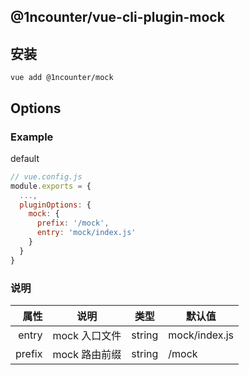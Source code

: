 ## @1ncounter/vue-cli-plugin-mock

## 安装

```
vue add @1ncounter/mock
```

## Options

### Example

default

```js
// vue.config.js
module.exports = {
  ...,
  pluginOptions: {
    mock: {
      prefix: '/mock',
      entry: 'mock/index.js'
    }
  }
}
```

### 说明

|   属性 | 说明          | 类型   | 默认值        |
| -----: | ------------- | ------ | ------------- |
|  entry | mock 入口文件 | string | mock/index.js |
| prefix | mock 路由前缀 | string | /mock         |
